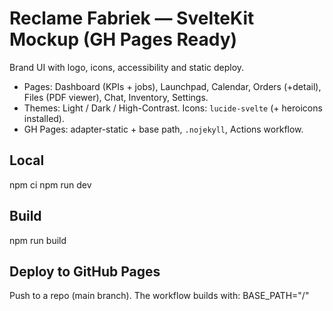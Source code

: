 # Reclame Fabriek — SvelteKit Mockup (GH Pages Ready)
Brand UI with logo, icons, accessibility and static deploy.
- Pages: Dashboard (KPIs + jobs), Launchpad, Calendar, Orders (+detail), Files (PDF viewer), Chat, Inventory, Settings.
- Themes: Light / Dark / High-Contrast. Icons: `lucide-svelte` (+ heroicons installed).
- GH Pages: adapter-static + base path, `.nojekyll`, Actions workflow.

## Local
npm ci
npm run dev

## Build
npm run build

## Deploy to GitHub Pages
Push to a repo (main branch). The workflow builds with:
BASE_PATH="/<your-repo-name>"
